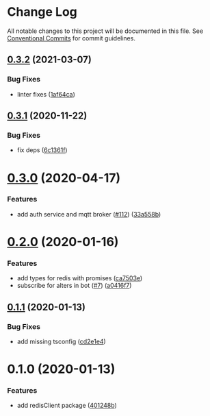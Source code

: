# Change Log

All notable changes to this project will be documented in this file.
See [Conventional Commits](https://conventionalcommits.org) for commit guidelines.

## [0.3.2](https://github.com/mariusz-kabala/homeAutomation/compare/@home/redis@0.3.1...@home/redis@0.3.2) (2021-03-07)


### Bug Fixes

* linter fixes ([1af64ca](https://github.com/mariusz-kabala/homeAutomation/commit/1af64cabb2e40797838c1a2337fb7c34ac9b4b54))





## [0.3.1](https://github.com/mariusz-kabala/homeAutomation/compare/@home/redis@0.3.0...@home/redis@0.3.1) (2020-11-22)


### Bug Fixes

* fix deps ([6c1361f](https://github.com/mariusz-kabala/homeAutomation/commit/6c1361ff7b01bb85ab4521cb4a83e34429d6fbd6))





# [0.3.0](https://github.com/mariusz-kabala/homeAutomation/compare/@home/redis@0.2.0...@home/redis@0.3.0) (2020-04-17)


### Features

* add auth service and mqtt broker ([#112](https://github.com/mariusz-kabala/homeAutomation/issues/112)) ([33a558b](https://github.com/mariusz-kabala/homeAutomation/commit/33a558bbb522cda74429b5f42a07fbf935c4b379))





# [0.2.0](https://github.com/mariusz-kabala/homeAutomation/compare/@home/redis@0.1.1...@home/redis@0.2.0) (2020-01-16)


### Features

* add types for redis with promises ([ca7503e](https://github.com/mariusz-kabala/homeAutomation/commit/ca7503ebb335876148ad6309c61e54855503cd7f))
* subscribe for alters in bot ([#7](https://github.com/mariusz-kabala/homeAutomation/issues/7)) ([a0416f7](https://github.com/mariusz-kabala/homeAutomation/commit/a0416f75cd3d982762cae57ae9e50e549fe3cffb))





## [0.1.1](https://github.com/mariusz-kabala/homeAutomation/compare/@home/redis@0.1.0...@home/redis@0.1.1) (2020-01-13)


### Bug Fixes

* add missing tsconfig ([cd2e1e4](https://github.com/mariusz-kabala/homeAutomation/commit/cd2e1e43e2966aa6f6eaddc5197928ea764317b1))





# 0.1.0 (2020-01-13)


### Features

* add redisClient package ([401248b](https://github.com/mariusz-kabala/homeAutomation/commit/401248b0f56cd2ac63f9dbb28c707d59fa738e9e))
